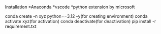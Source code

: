 Installation
*Anaconda
*vscode
*python extension by microsoft

conda create -n xyz python==3.12 -y(for creating environment)
conda activate xyz(for activation)
conda deactivate(for deactivation)
pip install -r requirement.txt
